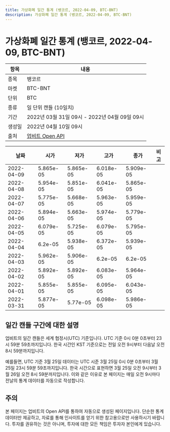 ```yaml
---
title: 가상화폐 일간 통계 (뱅코르, 2022-04-09, BTC-BNT)
description: 가상화폐 일간 통계 (뱅코르, 2022-04-09, BTC-BNT)
---
```



가상화폐 일간 통계 (뱅코르, 2022-04-09, BTC-BNT)
===

|항목|내용|
|--|--|
|종목|뱅코르|
|마켓|BTC-BNT|
|단위|BTC|
|종류|일 단위 캔들 (10일치)|
|기간|2022년 03월 31일 09시 - 2022년 04월 09일 09시|
|생성일|2022년 04월 10일 09시|
|출처|[업비트 Open API](https://docs.upbit.com)|


|날짜|시가|저가|고가|종가|비고|
|--|--|--|--|--|--|
|2022-04-09|5.865e-05|5.865e-05|6.018e-05|5.909e-05|    |
|2022-04-08|5.954e-05|5.851e-05|6.041e-05|5.865e-05|    |
|2022-04-07|5.775e-05|5.668e-05|5.963e-05|5.959e-05|    |
|2022-04-06|5.894e-05|5.663e-05|5.974e-05|5.779e-05|    |
|2022-04-05|6.079e-05|5.725e-05|6.079e-05|5.795e-05|    |
|2022-04-04|6.2e-05|5.938e-05|6.372e-05|5.939e-05|    |
|2022-04-03|5.962e-05|5.906e-05|6.2e-05|6.2e-05|    |
|2022-04-02|5.892e-05|5.892e-05|6.083e-05|5.964e-05|    |
|2022-04-01|5.855e-05|5.855e-05|6.095e-05|6.043e-05|    |
|2022-03-31|5.877e-05|5.77e-05|6.098e-05|5.986e-05|    |


일간 캔들 구간에 대한 설명
---


업비트의 일간 캔들은 세계 협정시(UTC) 기준입니다. 
UTC 기준 0시 0분 0초부터 23시 59분 59초까지입니다. 
한국 시간인 KST 기준으로는 전일 오전 9시부터 다음날 오전 8시 59분까지입니다. 


예를들면, UTC 기준 3월 25일 데이터는 UTC 시준 3월 25일 0시 0분 0초부터 3월 25일 23시 59분 59초까지입니다. 
한국 시간으로 표현하면 3월 25일 오전 9시부터 3월 26일 오전 8시 59분까지입니다. 
이와 같은 이유로 본 페이지는 매일 오전 9시마다 전날의 통계 데이터를 자동으로 작성합니다. 


주의
---


본 페이지는 업비트의 Open API를 통하여 자동으로 생성된 페이지입니다. 
단순한 통계 데이터만 제공하고, 자료를 통해 인사이트를 얻기 위한 참고용으로만 사용하시기 바랍니다. 
투자를 권유하는 것은 아니며, 투자에 대한 모든 책임은 투자자 본인에게 있습니다. 
